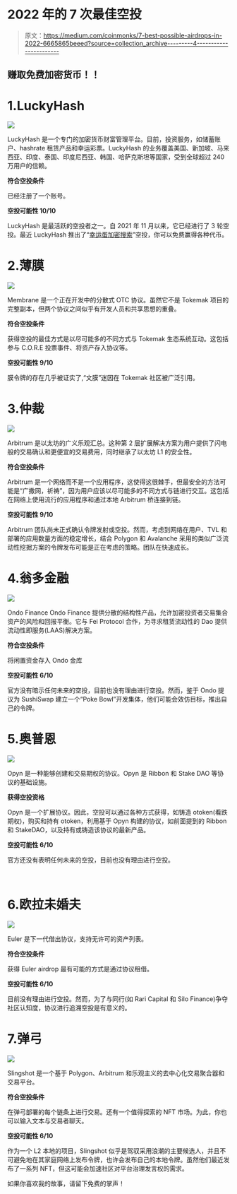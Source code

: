 # 2022 年的 7 次最佳空投

> 原文：<https://medium.com/coinmonks/7-best-possible-airdrops-in-2022-6665865beeed?source=collection_archive---------4----------------------->

## 赚取免费加密货币！！

# 1.LuckyHash

![](img/b411910b79f9de2c478ff2dff1ba4461.png)

LuckyHash 是一个专门的加密货币财富管理平台。目前，投资服务，如储蓄账户、hashrate 租赁产品和幸运彩票。LuckyHash 的业务覆盖美国、新加坡、马来西亚、印度、泰国、印度尼西亚、韩国、哈萨克斯坦等国家，受到全球超过 240 万用户的信赖。

**符合空投条件**

已经注册了一个账号。

**空投可能性 10/10**

LuckyHash 是最活跃的空投者之一。自 2021 年 11 月以来，它已经进行了 3 轮空投。最近 LuckyHash 推出了“[幸运蛋加密搜索](https://m.luckyhash.com/crackingegg?utm_source=english&utm_medium=official)”空投，你可以免费赢得各种代币。

# 2.薄膜

![](img/017f367a665df61843a34ab8f9ab9333.png)

Membrane 是一个正在开发中的分散式 OTC 协议。虽然它不是 Tokemak 项目的完整副本，但两个协议之间似乎有开发人员和共享思想的重叠。

**符合空投条件**

获得空投的最佳方式是以尽可能多的不同方式与 Tokemak 生态系统互动。这包括参与 C.O.R.E 投票事件、将资产存入协议等。

**空投可能性 9/10**

膜令牌的存在几乎被证实了,“文膜”迷因在 Tokemak 社区被广泛引用。

# 3.仲裁

![](img/e0d8c161067e4b37dae7a6eb77971cb4.png)

Arbitrum 是以太坊的广义乐观汇总。这种第 2 层扩展解决方案为用户提供了闪电般的交易确认和更便宜的交易费用，同时继承了以太坊 L1 的安全性。

**符合空投条件**

Arbitrum 是一个网络而不是一个应用程序，这使得这很棘手，但最安全的方法可能是“广撒网，祈祷”，因为用户应该以尽可能多的不同方式与链进行交互。这包括在网络上使用流行的应用程序和通过本地 Arbitrum 桥连接到链。

**空投可能性 9/10**

Arbitrum 团队尚未正式确认令牌发射或空投。然而，考虑到网络在用户、TVL 和部署的应用数量方面的稳定增长，结合 Polygon 和 Avalanche 采用的类似广泛流动性挖掘方案的令牌发布可能是正在考虑的策略。团队在快速成长。

# 4.翁多金融

![](img/2362daab1a00a5372e9693fe5434ad78.png)

Ondo Finance Ondo Finance 提供分散的结构性产品，允许加密投资者交易集合资产的风险和回报平衡。它与 Fei Protocol 合作，为寻求租赁流动性的 Dao 提供流动性即服务(LAAS)解决方案。

**符合空投条件**

将闲置资金存入 Ondo 金库

**空投可能性 6/10**

官方没有暗示任何未来的空投，目前也没有理由进行空投。然而，鉴于 Ondo 提议为 SushiSwap 建立一个“Poke Bowl”开发集体，他们可能会效仿目标，推出自己的令牌。

# 5.奥普恩

![](img/a67c096462780ccf5cc84f3d44fc6cd3.png)

Opyn 是一种能够创建和交易期权的协议。Opyn 是 Ribbon 和 Stake DAO 等协议的基础设施。

**获得空投资格**

Opyn 是一个扩展协议。因此，空投可以通过各种方式获得，如铸造 otoken(看跌期权)，购买和持有 otoken，利用基于 Opyn 构建的协议，如前面提到的 Ribbon 和 StakeDAO，以及持有或铸造该协议的最新产品。

**空投可能性 6/10**

官方还没有表明任何未来的空投，目前也没有理由进行空投。

​

# 6.欧拉未婚夫

![](img/0ea337aac39bb311b3a535d4a9d0a932.png)

Euler 是下一代借出协议，支持无许可的资产列表。

**符合空投条件**

获得 Euler airdrop 最有可能的方式是通过协议租借。

**空投可能性 6/10**

目前没有理由进行空投。然而，为了与同行(如 Rari Capital 和 Silo Finance)争夺社区认知度，协议进行追溯空投是有意义的。

# 7.弹弓

![](img/c715b794bed130f3663e6697364f713c.png)

Slingshot 是一个基于 Polygon、Arbitrum 和乐观主义的去中心化交易聚合器和交易平台。

**符合空投条件**

在弹弓部署的每个链条上进行交易。还有一个值得探索的 NFT 市场。为此，你也可以输入文本与交易者聊天。

**空投可能性 6/10**

作为一个 L2 本地的项目，Slingshot 似乎是驾驭采用浪潮的主要候选人，并且不可避免地在其家庭网络上发布令牌，也许会发布自己的本地令牌。虽然他们最近发布了一系列 NFT，但这可能会加速社区对平台治理发言权的需求。

如果你喜欢我的故事，请留下免费的掌声！

​